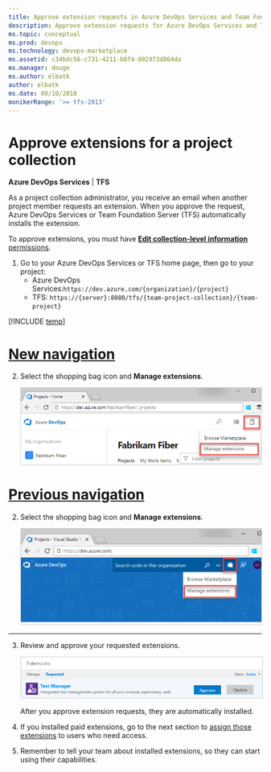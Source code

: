 ```yaml
---
title: Approve extension requests in Azure DevOps Services and Team Foundation Server
description: Approve extension requests for Azure DevOps Services and Team Foundation Server (TFS)
ms.topic: conceptual
ms.prod: devops
ms.technology: devops-marketplace
ms.assetid: c34bdc56-c731-4211-b8f4-802973d864da
ms.manager: douge
ms.author: elbatk
author: elbatk
ms.date: 09/10/2018
monikerRange: '>= tfs-2013'
---
```


 

# Approve extensions for a project collection

**Azure DevOps Services** | **TFS**

As a project collection administrator, you receive an email when another project member requests an extension. When you approve the request, Azure DevOps Services or Team Foundation Server (TFS) automatically installs the extension.

To approve extensions, you must have [**Edit collection-level information** permissions](../organizations/security/permissions.md#collection).

1.	Go to your Azure DevOps Services or TFS home page, then go to your project:
    * Azure DevOps Services:```https://dev.azure.com/{organization}/{project}```
    * TFS: ```https://{server}:8080/tfs/{team-project-collection}/{team-project}```

[!INCLUDE [temp](../_shared/new-navigation.md)]

# [New navigation](#tab/new-nav)

2. Select the shopping bag icon and **Manage extensions**.

   ![Manage extensions](../organizations/billing/_img/_shared/marketplace-shopping-bag-manage-extensions.png)

# [Previous navigation](#tab/previous-nav)

2. Select the shopping bag icon and **Manage extensions**.

   ![Manage extensions](../organizations/billing/_img/_shared/marketplace-shopping-bag-manage-extensions-prev-nav.png)

---

3. Review and approve your requested extensions.

    <img alt="Extensions tab, requested extensions" src="_img/get-tfs-extensions/connected/approve-request-tfs.png" style="border: 1px solid #CCCCCC" />

    After you approve extension requests, they are automatically installed.

4. If you installed paid extensions, go to the next section to [assign those extensions](./assign-paid-extensions.md) to users who need access.

5. Remember to tell your team about installed extensions, so they can start using their capabilities.
